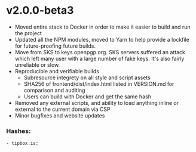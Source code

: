 # v2.0.0-beta3

- Moved entire stack to Docker in order to make it easier to build and run the project
- Updated all the NPM modules, moved to Yarn to help provide a lockfile for future-proofing future builds.
- Move from SKS to keys.openpgp.org. SKS servers suffered an attack which left many user with a large number of fake keys. It's also fairly unreliable or slow.
- Reproducible and verifiable builds
    - Subresource integrety on all style and script assets
    - SHA256 of frontend/dist/index.html listed in VERSION.md for comparison and auditing
    - Users can build with Docker and get the same hash
- Removed any external scripts, and ability to load anything inline or external to the current domain via CSP
- Minor bugfixes and website updates

### Hashes:
    - tipbox.is: